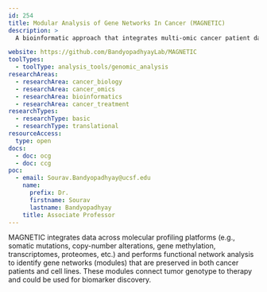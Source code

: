 ```yaml
---
id: 254
title: Modular Analysis of Gene Networks In Cancer (MAGNETIC)
description: >
  A bioinformatic approach that integrates multi-omic cancer patient data with pharmacogenomic data from cell lines. This tool could be used to improve the development of biomarkers of therapeutic responses.

website: https://github.com/BandyopadhyayLab/MAGNETIC
toolTypes:
  - toolType: analysis_tools/genomic_analysis
researchAreas:
  - researchArea: cancer_biology
  - researchArea: cancer_omics
  - researchArea: bioinformatics
  - researchArea: cancer_treatment
researchTypes:
  - researchType: basic
  - researchType: translational
resourceAccess:
  type: open
docs:
  - doc: ocg
  - doc: ccg
poc:
  - email: Sourav.Bandyopadhyay@ucsf.edu
    name:
      prefix: Dr.
      firstname: Sourav
      lastname: Bandyopadhyay
    title: Associate Professor
---
```

MAGNETIC integrates data across molecular profiling platforms (e.g., somatic mutations, copy-number alterations, gene methylation, transcriptomes, proteomes, etc.) and performs functional network analysis to identify gene networks (modules) that are preserved in both cancer patients and cell lines. These modules connect tumor genotype to therapy and could be used for biomarker discovery.
